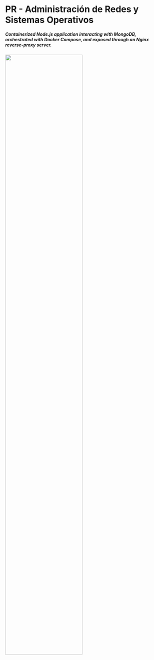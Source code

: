 # PR - Administración de Redes y Sistemas Operativos  
##### Containerized Node.js application interacting with MongoDB, orchestrated with Docker Compose, and exposed through an Nginx reverse-proxy server. 
<img src="https://github.com/Violetaaa/arso_pr/assets/38087923/ab7206cd-8e8d-4a51-a004-9f7ddb7fb980" width="70%">


